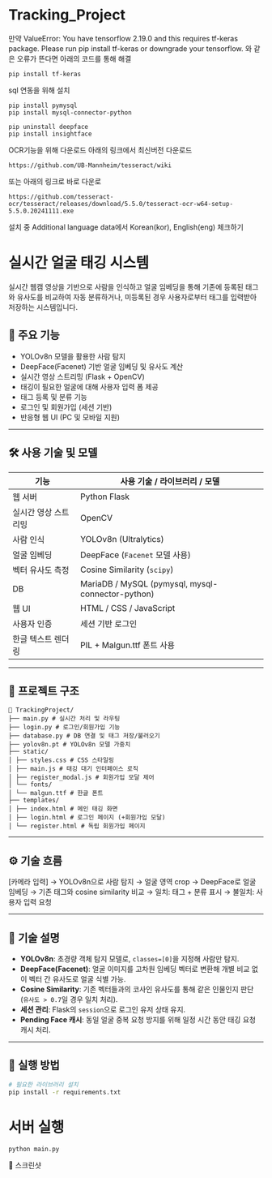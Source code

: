 # Tracking_Project
만약 ValueError: You have tensorflow 2.19.0 and this requires tf-keras package. Please run pip install tf-keras or downgrade your tensorflow. 와 같은 오류가 뜬다면 아래의 코드를 통해 해결
```
pip install tf-keras
```

sql 연동을 위해 설치
```
pip install pymysql
pip install mysql-connector-python
```

```
pip uninstall deepface
pip install insightface
```
OCR기능을 위해 다운로드
아래의 링크에서 최신버전 다운로드
```
https://github.com/UB-Mannheim/tesseract/wiki
```
또는 아래의 링크로 바로 다운로
```
https://github.com/tesseract-ocr/tesseract/releases/download/5.5.0/tesseract-ocr-w64-setup-5.5.0.20241111.exe
```
설치 중 Additional language data에서 Korean(kor), English(eng) 체크하기
# 실시간 얼굴 태깅 시스템

실시간 웹캠 영상을 기반으로 사람을 인식하고 얼굴 임베딩을 통해 기존에 등록된 태그와 유사도를 비교하여 자동 분류하거나, 미등록된 경우 사용자로부터 태그를 입력받아 저장하는 시스템입니다.

## 📌 주요 기능

- YOLOv8n 모델을 활용한 사람 탐지
- DeepFace(Facenet) 기반 얼굴 임베딩 및 유사도 계산
- 실시간 영상 스트리밍 (Flask + OpenCV)
- 태깅이 필요한 얼굴에 대해 사용자 입력 폼 제공
- 태그 등록 및 분류 기능
- 로그인 및 회원가입 (세션 기반)
- 반응형 웹 UI (PC 및 모바일 지원)

---

## 🛠️ 사용 기술 및 모델

| 기능 | 사용 기술 / 라이브러리 / 모델 |
|------|------------------------------|
| 웹 서버 | Python Flask |
| 실시간 영상 스트리밍 | OpenCV |
| 사람 인식 | YOLOv8n (Ultralytics) |
| 얼굴 임베딩 | DeepFace (`Facenet` 모델 사용) |
| 벡터 유사도 측정 | Cosine Similarity (`scipy`) |
| DB | MariaDB / MySQL (pymysql, mysql-connector-python) |
| 웹 UI | HTML / CSS / JavaScript |
| 사용자 인증 | 세션 기반 로그인 |
| 한글 텍스트 렌더링 | PIL + Malgun.ttf 폰트 사용 |

---

## 📂 프로젝트 구조
```
📁 TrackingProject/
├── main.py # 실시간 처리 및 라우팅
├── login.py # 로그인/회원가입 기능
├── database.py # DB 연결 및 태그 저장/불러오기
├── yolov8n.pt # YOLOv8n 모델 가중치
├── static/
│ ├── styles.css # CSS 스타일링
│ ├── main.js # 태깅 대기 인터페이스 로직
│ ├── register_modal.js # 회원가입 모달 제어
│ └── fonts/
│ └── malgun.ttf # 한글 폰트
├── templates/
│ ├── index.html # 메인 태깅 화면
│ ├── login.html # 로그인 페이지 (+회원가입 모달)
│ └── register.html # 독립 회원가입 페이지
```

---

## ⚙️ 기술 흐름
[카메라 입력]
→ YOLOv8n으로 사람 탐지
→ 얼굴 영역 crop
→ DeepFace로 얼굴 임베딩
→ 기존 태그와 cosine similarity 비교
→ 일치: 태그 + 분류 표시
→ 불일치: 사용자 입력 요청


---

## 🧠 기술 설명

- **YOLOv8n**: 초경량 객체 탐지 모델로, `classes=[0]`을 지정해 사람만 탐지.
- **DeepFace(Facenet)**: 얼굴 이미지를 고차원 임베딩 벡터로 변환해 개별 비교 없이 벡터 간 유사도로 얼굴 식별 가능.
- **Cosine Similarity**: 기존 벡터들과의 코사인 유사도를 통해 같은 인물인지 판단 (`유사도 > 0.7`일 경우 일치 처리).
- **세션 관리**: Flask의 `session`으로 로그인 유저 상태 유지.
- **Pending Face 캐시**: 동일 얼굴 중복 요청 방지를 위해 일정 시간 동안 태깅 요청 캐시 처리.

---

## 🧪 실행 방법

```bash
# 필요한 라이브러리 설치
pip install -r requirements.txt

```

# 서버 실행
```
python main.py
```
📸 스크린샷



